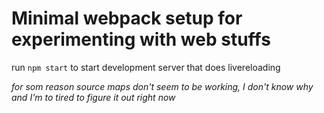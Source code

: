 
# Minimal webpack setup for experimenting with web stuffs

run `npm start` to start development server that does livereloading

*for som reason source maps don't seem to be working, I don't know why and I'm to tired to figure it out right now*
